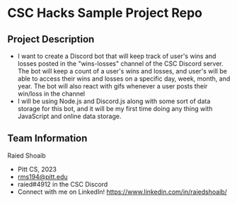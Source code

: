 # CSC Hacks Sample Project Repo

## Project Description

* I want to create a Discord bot that will keep track of user's wins and losses posted in the "wins-losses" channel of the CSC Discord server. The bot will keep a count of a user's wins and losses, and user's will be able to access their wins and losses on a specific day, week, month, and year. The bot will also react with gifs whenever a user posts their win/loss in the channel
* I will be using Node.js and Discord.js along with some sort of data storage for this bot, and it will be my first time doing any thing with JavaScript and online data storage. 

## Team Information
Raied Shoaib
* Pitt CS, 2023
* rms194@pitt.edu
* raied#4912 in the CSC Discord
* Connect with me on LinkedIn! https://www.linkedin.com/in/raiedshoaib/
